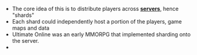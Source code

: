 - The core idea of this is to distribute players across **[servers](../notes/servers)**, hence "shards"
- Each shard could independently host a portion of the players, game maps and data 
- Ultimate Online was an early MMORPG that implemented sharding onto the server. 
- 